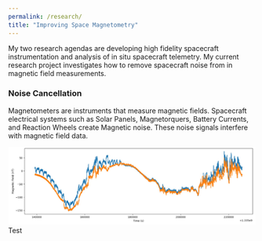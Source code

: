 ```yaml
---
permalink: /research/
title: "Improving Space Magnetometry"
---
```


My two research agendas are developing high fidelity spacecraft instrumentation and analysis of in situ spacecraft telemetry. My current research project investigates how to remove spacecraft noise from in magnetic field measurements.

### Noise Cancellation

Magnetometers are instruments that measure magnetic fields. Spacecraft electrical systems such as Solar Panels, Magnetorquers, Battery Currents, and Reaction Wheels create Magnetic noise. These noise signals interfere with magnetic field data.

!["TEST"](/images/UBSS/michibiki.jpg) Test